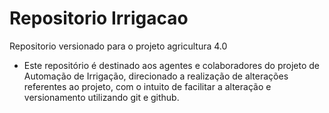 # Repositorio Irrigacao
 Repositorio versionado para o projeto agricultura 4.0

 - Este repositório é destinado aos agentes e colaboradores do projeto de Automação de Irrigação, direcionado a realização de alterações referentes ao projeto, com o intuito de facilitar a alteração e versionamento utilizando git e github.